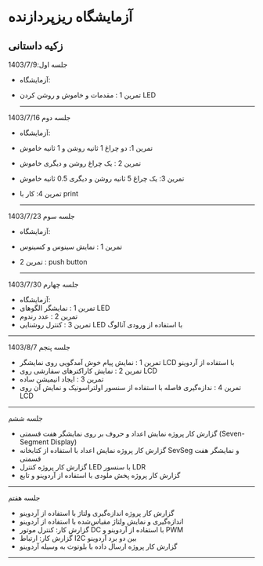 # آزمایشگاه ریزپردازنده
## زکیه داستانی 
جلسه اول:1403/7/9

* آزمایشگاه:
* تمرین 1 : مقدمات و خاموش و روشن کردن LED
  
  ---
  
جلسه دوم 1403/7/16

* آزمایشگاه:
* تمرین 1: دو چراغ 1 ثانیه روشن و 1 ثانیه خاموش
* تمرین 2 : یک چراغ روشن و دیگری خاموش
* تمرین 3: یک چراغ 5 ثانیه روشن و دیگری 0.5 ثانیه خاموش
* تمرین 4: کار با print
  
  ---
جلسه سوم 1403/7/23

* آزمایشگاه:
* تمرین 1 : نمایش سینوس و کسینوس
* تمرین 2 : push button
  
  ---
جلسه چهارم 1403/7/30

* آزمایشگاه:
* تمرین 1 : نمایشگر الگوهای LED
* تمرین 2 : عدد رندوم
* تمرین 3 : کنترل روشنایی LED با استفاده از ورودی آنالوگ

 ---
جلسه پنجم 1403/8/7

* تمرین 1 : نمایش پیام خوش آمدگویی روی نمایشگر LCD با استفاده از آردوینو
* تمرین 2 : نمایش کاراکترهای سفارشی روی LCD
* تمرین 3 : ایجاد انیمیشن ساده
* تمرین 4 : ندازه‌گیری فاصله با استفاده از سنسور اولتراسونیک و نمایش آن روی LCD
---
جلسه ششم

* گزارش کار پروژه نمایش اعداد و حروف بر روی نمایشگر هفت قسمتی (Seven-Segment Display)
* گزارش کار پروژه نمایش اعداد با استفاده از کتابخانه SevSeg و نمایشگر هفت قسمتی
* گزارش کار پروژه کنترل LED با سنسور LDR
* گزارش کار پروژه پخش ملودی با استفاده از آردوینو و تابع
---
جلسه هفتم

* گزارش کار پروژه اندازه‌گیری ولتاژ با استفاده از آردوینو
* اندازه‌گیری و نمایش ولتاژ مقیاس‌شده با استفاده از آردوینو
* گزارش کار: کنترل موتور DC با استفاده از آردوینو و PWM
* گزارش کار: ارتباط I2C بین دو برد آردوینو
* گزارش کار پروژه ارسال داده با بلوتوث به وسیله آردوینو
---
